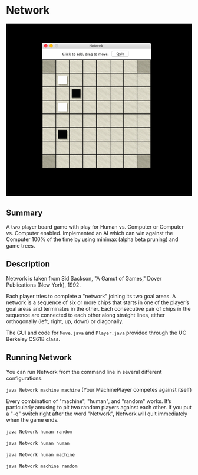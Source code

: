 # Network

![screenshot](screenshot_network.png)

## Summary

A two player board game with play for Human vs. Computer or Computer vs. Computer enabled. Implemented an AI which can win against the Computer 100% of the time by using minimax (alpha beta pruning) and game trees.

## Description

Network is taken from Sid Sackson, "A Gamut of Games," Dover Publications (New York), 1992.

Each player tries to complete a "network" joining its two goal areas. A network is a sequence of six or more chips that starts in one of the player’s goal areas and terminates in the other.  Each consecutive pair of chips in the sequence are connected to each other along straight lines, either orthogonally (left, right, up, down) or diagonally.

The GUI and code for `Move.java` and `Player.java` provided through the UC Berkeley CS61B class.

## Running Network

You can run Network from the command line in several different configurations.

`java Network machine machine` (Your MachinePlayer competes against itself)

Every combination of "machine", "human", and "random" works.  It’s particularly amusing to pit two random players against each other. If you put a "-q" switch right after the word "Network", Network will quit immediately when the game ends.

`java Network human random`

`java Network human human`

`java Network human machine`

`java Network machine random`
